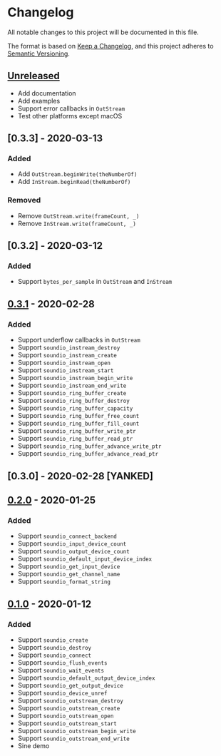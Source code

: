 # Changelog
All notable changes to this project will be documented in this file.

The format is based on [Keep a Changelog](https://keepachangelog.com/en/1.0.0/),
and this project adheres to [Semantic Versioning](https://semver.org/spec/v2.0.0.html).

## [Unreleased]

- Add documentation
- Add examples
- Support error callbacks in `OutStream`
- Test other platforms except macOS

## [0.3.3] - 2020-03-13
### Added
  - Add `OutStream.beginWrite(theNumberOf)`
  - Add `InStream.beginRead(theNumberOf)`
### Removed
  - Remove `OutStream.write(frameCount, _)`
  - Remove `InStream.write(frameCount, _)`

## [0.3.2] - 2020-03-12
### Added
  - Support `bytes_per_sample` in `OutStream` and `InStream`

## [0.3.1] - 2020-02-28

### Added
  - Support underflow callbacks in `OutStream`
  - Support `soundio_instream_destroy`
  - Support `soundio_instream_create`
  - Support `soundio_instream_open`
  - Support `soundio_instream_start`
  - Support `soundio_instream_begin_write`
  - Support `soundio_instream_end_write`
  - Support `soundio_ring_buffer_create`
  - Support `soundio_ring_buffer_destroy`
  - Support `soundio_ring_buffer_capacity`
  - Support `soundio_ring_buffer_free_count`
  - Support `soundio_ring_buffer_fill_count`
  - Support `soundio_ring_buffer_write_ptr`
  - Support `soundio_ring_buffer_read_ptr`
  - Support `soundio_ring_buffer_advance_write_ptr`
  - Support `soundio_ring_buffer_advance_read_ptr`

## [0.3.0] - 2020-02-28 [YANKED]

## [0.2.0] - 2020-01-25
### Added
  - Support `soundio_connect_backend`
  - Support `soundio_input_device_count`
  - Support `soundio_output_device_count`
  - Support `soundio_default_input_device_index`
  - Support `soundio_get_input_device`
  - Support `soundio_get_channel_name`
  - Support `soundio_format_string`

## [0.1.0] - 2020-01-12
### Added
  - Support `soundio_create`
  - Support `soundio_destroy`
  - Support `soundio_connect`
  - Support `soundio_flush_events`
  - Support `soundio_wait_events`
  - Support `soundio_default_output_device_index`
  - Support `soundio_get_output_device`
  - Support `soundio_device_unref`
  - Support `soundio_outstream_destroy`
  - Support `soundio_outstream_create`
  - Support `soundio_outstream_open`
  - Support `soundio_outstream_start`
  - Support `soundio_outstream_begin_write`
  - Support `soundio_outstream_end_write`
  - Sine demo

[Unreleased]: https://github.com/thara/SoundIO/compare/v0.1.0...HEAD
[0.3.1]: https://github.com/thara/SoundIO/releases/compare/v0.1.0...v0.3.0
[0.2.0]: https://github.com/thara/SoundIO/releases/compare/v0.1.0...v0.2.0
[0.1.0]: https://github.com/thara/SoundIO/releases/tag/v0.1.0
